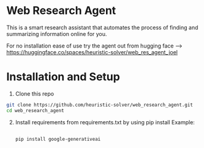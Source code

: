 # Web Research Agent 

This is a smart research assistant that automates the process of finding and summarizing information online for you. 

For no installation ease of use try the agent out from hugging face --> https://huggingface.co/spaces/heuristic-solver/web_res_agent_joel 

# Installation and Setup 

1. Clone this repo
```bash
git clone https://github.com/heuristic-solver/web_research_agent.git
cd web_research_agent
```
2. Install requirements from requirements.txt by using pip install
   Example:
   ```bash
    
   pip install google-generativeai
    ```
